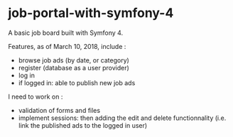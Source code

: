 # job-portal-with-symfony-4
A basic job board built with Symfony 4.

Features, as of March 10, 2018, include :
- browse job ads (by date, or category)
- register (database as a user provider)
- log in
- if logged in: able to publish new job ads

I need to work on :
- validation of forms and files
- implement sessions: then adding the edit and delete functionnality (i.e. link the published ads to the logged in user)
